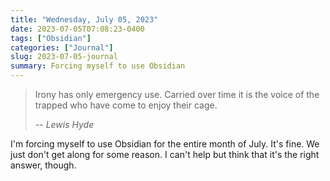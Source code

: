 ```yaml
---
title: "Wednesday, July 05, 2023"
date: 2023-07-05T07:08:23-0400
tags: ["Obsidian"]
categories: ["Journal"]
slug: 2023-07-05-journal
summary: Forcing myself to use Obsidian
---
```



> Irony has only emergency use. Carried over time it is the voice of the trapped who have come to enjoy their cage.
> 
> <cite>-- Lewis Hyde</cite>

I'm forcing myself to use Obsidian for the entire month of July. It's fine. We just don't get along for some reason. I can't help but think that it's the right answer, though.



